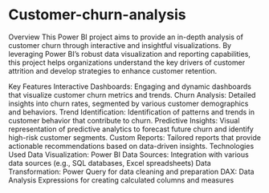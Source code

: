 # Customer-churn-analysis
Overview
This Power BI project aims to provide an in-depth analysis of customer churn through interactive and insightful visualizations. By leveraging Power BI’s robust data visualization and reporting capabilities, this project helps organizations understand the key drivers of customer attrition and develop strategies to enhance customer retention.

Key Features
Interactive Dashboards: Engaging and dynamic dashboards that visualize customer churn metrics and trends.
Churn Analysis: Detailed insights into churn rates, segmented by various customer demographics and behaviors.
Trend Identification: Identification of patterns and trends in customer behavior that contribute to churn.
Predictive Insights: Visual representation of predictive analytics to forecast future churn and identify high-risk customer segments.
Custom Reports: Tailored reports that provide actionable recommendations based on data-driven insights.
Technologies Used
Data Visualization: Power BI
Data Sources: Integration with various data sources (e.g., SQL databases, Excel spreadsheets)
Data Transformation: Power Query for data cleaning and preparation
DAX: Data Analysis Expressions for creating calculated columns and measures
